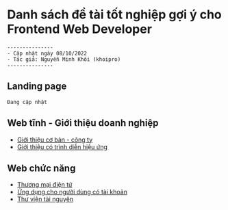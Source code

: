 # Danh sách đề tài tốt nghiệp gợi ý cho Frontend Web Developer

```
---------------
- Cập nhật ngày 08/10/2022
- Tác giả: Nguyễn Minh Khôi (khoipro)
---------------
```

## Landing page

`Đang cập nhật`

## Web tĩnh - Giới thiệu doanh nghiệp

- [Giới thiệu cơ bản - công ty](web-static-companies.md)
- [Giới thiệu có trình diễn hiệu ứng](web-static-animation.md)

## Web chức năng

- [Thương mại điện tử](web-featured-ecommerce.md)
- [Ứng dụng cho người dùng có tài khoản](web-featured-users.md)
- [Thư viện tài nguyên](web-featured-resources.md)
